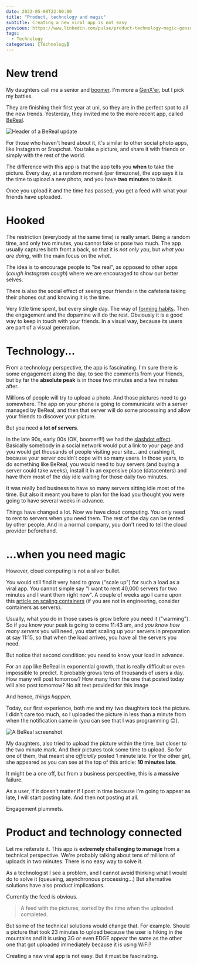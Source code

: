 ```yaml
---
date: 2022-05-08T22:00:00
title: "Product, technology and magic"
subtitle: Creating a new viral app is not easy
previous: https://www.linkedin.com/pulse/product-technology-magic-gonzalo-fernandez-victorio
tags:
  - Technology
categories: [Technology]
---
```

# New trend

My daughters call me a senior and [boomer](https://en.wikipedia.org/wiki/OK_boomer). I'm more a [GenX'er](https://en.wikipedia.org/wiki/Generation_X), but I pick my battles.

They are finishing their first year at uni, so they are in the perfect spot to all the new trends. Yesterday, they invited me to the more recent app, called [BeReal](https://bere.al/en).

![Header of a BeReal update](/img/Screenshot_20220508-183557.png "It says 10 minutes late but it was not")

For those who haven't heard about it, it's similar to other social photo apps, like Instagram or Snapchat. You take a picture, and share it with friends or simply with the rest of the world.

The difference with this app is that the app tells you **when** to take the picture. Every day, at a random moment (per timezone), the app says it is the time to upload a new photo, and you have **two minutes** to take it.

Once you upload it and the time has passed, you get a feed with what your friends have uploaded.

# Hooked

The restriction (everybody at the same time) is really smart. Being a random time, and only two minutes, you cannot fake or pose two much. The app usually captures both front a back, so that it is _not only you_, but _what you are doing_, with the main focus on the _what_.

The idea is to encourage people to "be real", as opposed to other apps (*cough* *instagram* *cough*) where we are encouraged to show our better selves.

There is also the social effect of seeing your friends in the cafeteria taking their phones out and knowing it is the time.

Very little time spent, but every single day. The way of [forming habits](https://www.amazon.co.uk/gp/product/B00NW01MKM/). Then the engagement and the dopamine will do the rest. Obviously it is a good way to keep in touch with your friends. In a visual way, because its users are part of a visual generation.

# Technology...

From a technology perspective, the app is fascinating. I'm sure there is some engagement along the day, to see the comments from your friends, but by far the **absolute peak** is in those two minutes and a few minutes after.

Millions of people will try to upload a photo. And those pictures need to go somewhere. The app on your phone is going to communicate with a server managed by BeReal, and then that server will do some processing and allow your friends to discover your picture.

But you need **a lot of servers**.

In the late 90s, early 00s (OK, boomer!!!) we had the [slashdot effect](https://en.wikipedia.org/wiki/Slashdot_effect). Basically somebody in a social network would put a link to your page and you would get thousands of people visiting your site... and crashing it, because your server couldn't cope with so many users.
In those years, to do something like BeReal, you would need to buy servers (and buying a server could take weeks), install it in an expensive place (datacenters) and have them most of the day idle waiting for those daily two minutes.

It was really bad business to have so many servers sitting idle most of the time. But also it meant you have to plan for the load you thought you were going to have several weeks in advance.

Things have changed a lot. Now we have cloud computing. You only need to rent to servers when you need them. The rest of the day can be rented by other people. And in a normal company, you don't need to tell the cloud provider beforehand.

# ...when you need magic

However, cloud computing is not a silver bullet.

You would still find it very hard to grow ("scale up") for such a load as a viral app. You cannot simple say "I want to rent 40,000 servers for two minutes and I want them right now". A couple of weeks ago I came upon this [article on scaling containers](https://www.vladionescu.me/posts/scaling-containers-on-aws-in-2022/) (if you are not in engineering, consider containers as servers).

Usually, what you do in those cases is grow before you need it ("warming"). So if you know your peak is going to come 11:43 am, and _you know how many servers_ you will need, you start scaling up your servers in preparation at say 11:15, so that when the load arrives, you have all the servers you need.

But notice that second condition: you need to know your load in advance.

For an app like BeReal in exponential growth, that is really difficult or even impossible to predict. It probably grows tens of thousands of users a day. How many will post tomorrow? How many from the one that posted today will also post tomorrow?
No alt text provided for this image

And hence, _things happen_.

Today, our first experience, both me and my two daughters took the picture. I didn't care too much, so I uploaded the picture in less than a minute from when the notification came in (you can see that I was programming 😊).

![A BeReal screenshot](/img/Screenshot_20220508-171831.png "Obviously with computers")

My daughters, also tried to upload the picture within the time, but closer to the two minute mark. And their pictures took some time to upload. So for one of them, that meant she _officially_ posted 1 minute late. For the other girl, she appeared as you can see at the top of this article: **10 minutes late**.

It might be a one off, but from a business perspective, this is a **massive** failure.

As a user, if it doesn't matter if I post in time because I'm going to appear as late, I will start posting late. And then not posting at all.

Engagement plummets.

# Product and technology connected

Let me reiterate it. This app is **extremely challenging to manage** from a technical perspective. We're probably talking about tens of millions of uploads in two minutes. There is no easy way to solve it.

As a technologist I see a problem, and I cannot avoid thinking what I would do to solve it (queueing, asynchronous processing...)
But alternative solutions have also product implications.

Currently the feed is obvious.

> A feed with the pictures, sorted by the time when the uploaded completed.

But some of the technical solutions would change that. For example. Should a picture that took 23 minutes to upload because the user is hiking in the mountains and it is using 3G or even EDGE appear the same as the other one that got uploaded immediately because it is using WiFi?

Creating a new viral app is not easy.
But it must be fascinating.